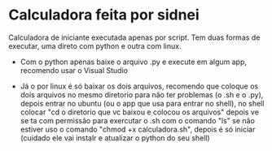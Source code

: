 # Calculadora feita por sidnei
 Calculadora de iniciante executada apenas por script.
 Tem duas formas de executar, uma direto com python e outra com linux.

- Com o python apenas baixe o arquivo .py e execute em algum app, recomendo usar o Visual Studio

- Já o por linux é só baixar os dois arquivos, recomendo que coloque os dois arquivos no mesmo diretorio para não ter problemas (o .sh e o .py), depois entrar no ubuntu (ou o app que usa para entrar no shell), no shell colocar "cd o diretorio que vc baixou e colocou os arquivos" depois ve se ta com permissão para exercutar o .sh com o comando "ls" se não estiver uso o comando "chmod +x calculadora.sh", depois é só iniciar (cuidado ele vai instalr e atualizar o python do seu shell)
